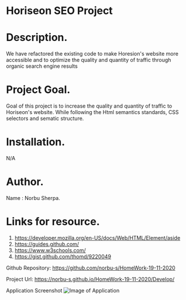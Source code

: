 # Horiseon SEO Project

# Description.
We have refactored the existing code to make Horesion's website more accessible and to optimize the quality and quantity of traffic through organic search engine results

# Project Goal.
Goal of this project is to increase the quality and quantity of traffic to Horiseon's website. While following the Html semantics standards, CSS selectors and sematic structure.

# Installation.
N/A

# Author.
Name : Norbu Sherpa.

# Links for resource.
1. https://developer.mozilla.org/en-US/docs/Web/HTML/Element/aside
2. https://guides.github.com/
3. https://www.w3schools.com/
4. https://gist.github.com/thomd/9220049

Github Repository: https://github.com/norbu-s/HomeWork-19-11-2020

Project Url: https://norbu-s.github.io/HomeWork-19-11-2020/Develop/

Application Screenshot
![Image of Application](/Develop/assets/images/Project.png)